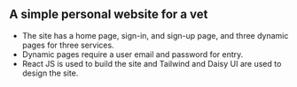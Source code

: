 ## A simple personal website for a vet 
* The site has a home page, sign-in, and sign-up page, and three dynamic pages for three services. 
* Dynamic pages require a user email and password for entry.
* React JS is used to build the site and Tailwind and Daisy UI are used to design the site. 